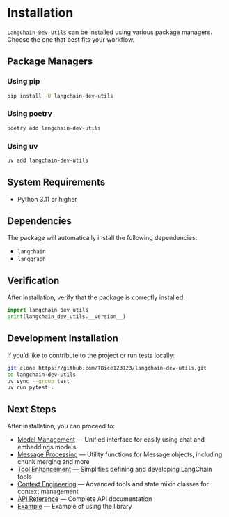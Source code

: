 # Installation

`LangChain-Dev-Utils` can be installed using various package managers. Choose the one that best fits your workflow.

## Package Managers

### Using pip

```bash
pip install -U langchain-dev-utils
```

### Using poetry

```bash
poetry add langchain-dev-utils
```

### Using uv

```bash
uv add langchain-dev-utils
```

## System Requirements

- Python 3.11 or higher

## Dependencies

The package will automatically install the following dependencies:

- `langchain`
- `langgraph`

## Verification

After installation, verify that the package is correctly installed:

```python
import langchain_dev_utils
print(langchain_dev_utils.__version__)
```

## Development Installation

If you’d like to contribute to the project or run tests locally:

```bash
git clone https://github.com/TBice123123/langchain-dev-utils.git
cd langchain-dev-utils
uv sync --group test
uv run pytest .
```

## Next Steps

After installation, you can proceed to:

- [Model Management](./model-management.md) — Unified interface for easily using chat and embeddings models
- [Message Processing](./message-processing.md) — Utility functions for Message objects, including chunk merging and more
- [Tool Enhancement](./tool-enhancement.md) — Simplifies defining and developing LangChain tools
- [Context Engineering](./context-engineering.md) — Advanced tools and state mixin classes for context management
- [API Reference](./api-reference.md) — Complete API documentation
- [Example](./example.md) — Example of using the library
